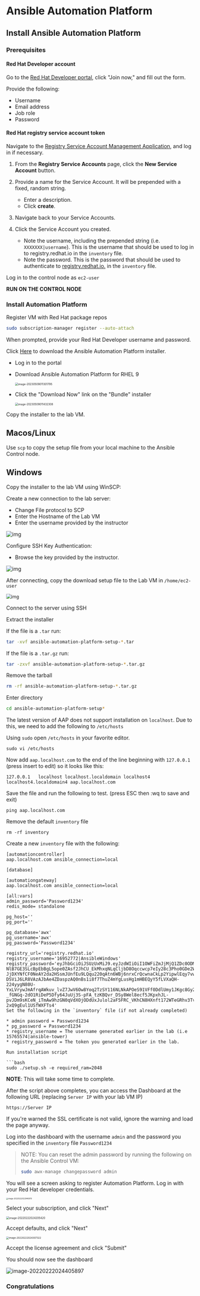 # Ansible Automation Platform

## Install Ansible Automation Platform

### Prerequisites

#### Red Hat Developer account

Go to the [Red Hat Developer portal](https://developers.redhat.com/about), click "Join now," and fill out the form. 

Provide the following: 

* Username 
* Email address 
* Job role 
* Password 



#### Red Hat registry service account token

Navigate to the [Registry Service Account Management Application](https://access.redhat.com/terms-based-registry/), and log in if necessary.

1. From the **Registry Service Accounts** page, click the **New Service Account** button.

2. Provide a name for the Service Account. It will be prepended with a fixed, random string.

   - Enter a description.
   - Click **create**.

3. Navigate back to your Service Accounts.

4. Click the Service Account you created.

   - Note the username, including the prepended string (i.e. `XXXXXXX|username`). This is the username that should be used to log in to registry.redhat.io in the `inventory` file.
   - Note the password. This is the password that should be used to authenticate to [registry.redhat.io.](https://registry.redhat.io) in the `inventory` file.

   

Log in to the control node as `ec2-user` 

**RUN ON THE CONTROL NODE**


### Install Automation Platform 

Register VM with Red Hat package repos

```bash
sudo subscription-manager register --auto-attach
```



When prompted, provide your Red Hat Developer username and password.

Click [Here](https://access.redhat.com/downloads/content/480) to download the Ansible Automation Platform installer. 

* Log in to the portal 

* Download Ansible Automation Platform for RHEL 9

  <img src="images/image-20230509011301795.png" alt="image-20230509011301795" style="zoom:50%;" />

* Click the "Download Now" link on the "Bundle" installer

  <img src="images/image-20230509011432308.png" alt="image-20230509011432308" style="zoom:50%;" />
  
  

Copy the installer to the lab VM. 

## Macos/Linux
Use `scp` to copy the setup file from your local machine to the Ansible Control node.



## Windows

Copy the installer to the lab VM using WinSCP:


Create a new connection to the lab server:

- Change File protocol to SCP
- Enter the Hostname of the Lab VM
- Enter the username provided by the instructor

![img](https://winscp-static-746341.c.cdn77.org/data/media/screenshots/login.png?v=6990)



Configure SSH Key Authentication:

* Browse the key provided by the instructor.

![img](https://winscp-static-746341.c.cdn77.org/data/media/screenshots/login_authentication.png?v=6990)



After connecting, copy the download setup file to the Lab VM in `/home/ec2-user`

<img src="https://winscp-static-746341.c.cdn77.org/data/media/screenshots/commander.png?v=6990" alt="img" style="zoom:85%;" />



Connect to the server using SSH



Extract the installer 

If the file is a ``.tar`` run:

```bash
tar -xvf ansible-automation-platform-setup-*.tar
```

If the file is a `.tar.gz` run:

```bash
tar -zxvf ansible-automation-platform-setup-*.tar.gz
```


Remove the tarball

```bash
rm -rf ansible-automation-platform-setup-*.tar.gz
```

Enter directory 

```bash
cd ansible-automation-platform-setup*
```



The latest version of AAP does not support installation on `localhost`. Due to this, we need to add the following to `/etc/hosts`

Using `sudo` open `/etc/hosts` in your favorite editor. 

```
sudo vi /etc/hosts
```



Now add `aap.localhost.com` to the end of the line beginning with `127.0.0.1` (press insert to edit) so it looks like this:

```
127.0.0.1   localhost localhost.localdomain localhost4 localhost4.localdomain4 aap.localhost.com
```

Save the file and run the following to test. (press ESC then :wq to save and exit)

```
ping aap.localhost.com
```



Remove the default `inventory` file
```
rm -rf inventory
```


Create a new `inventory` file with the following:
```
[automationcontroller]
aap.localhost.com ansible_connection=local

[database]

[automationgateway]
aap.localhost.com ansible_connection=local

[all:vars]
admin_password='Password1234'
redis_mode= standalone

pg_host=''
pg_port=''

pg_database='awx'
pg_username='awx'
pg_password='Password1234'

registry_url='registry.redhat.io'
registry_username='16952772|AnsibleWindows'
registry_password='eyJhbGciOiJSUzUxMiJ9.eyJzdWIiOiI1OWFiZmJjMjQ1ZDc0ODMzYjQ2ZjYzN2VlMzg2Njg3NCJ9.rhX7QzDHRMvawiRTtTD7HNlsWtJaxaixqADdhudYg9-NlB7GE3SLcBpEbBgL5ope0ZAsf2JhCU_EkMhxqNLqCljbD8Oqccwcp7eIy28c3Pho0GDe2WNWp59vKQMVntGYTtxoxR-JjDXYNfCF0NeAY2da2HSsmJUnfEu9LQqu220qAtn6WBj6nrxCrQcwnaCkLp2YipwlEqy7vwhvQjJDzJAqEzBKg_pimSmbpu0ImTHCz50oPF23I6-DSViJ6LR8VAzAJbAe4ZDaspzAQ0nBs1i8f7ThuZ4mYgLusHg1mHBEQyY5fLVXaQH-224yygN80U-YxLVrywJmAfrqAWkuv_lvZ7JwV6Ow8Yoq2TzSY116NLNkAPOeS91VFf0DdlUmy1JKgc8Gy2lrkjcVi9SQ878tiTKEJfl7eAu2Ru9eI5He3qeAZLwfIlEGX4lahTsttZvS5pFxSOz3vmg6Q2Yr6SZZnr1e03hlQZbTDH1LcbkDqziA4L__NE7VkhdtDaNV6mcz3EiIPyfPs9q-_fGNGq-2dO1RiDeP5Dfy64JuUj3S-pFA_tzKBQvr_DSy8Wel8ecf5JKpxhJL-pvJDm9sKCeN_iTmAw9hzGN0qVdXOjODdUxJulol2aF5FRC_VKhCN8HXnft172WTeGRhv3TvxPkZ-2xQ9gEul1USfWXFTs4'
Set the following in the `inventory` file (if not already completed) 

* admin password = Password1234   
* pg_password = Password1234   
* registry_username = The username generated earlier in the lab (i.e 15765574|ansible-tower)   
* registry_password = The token you generated earlier in the lab.   

Run installation script

```bash
sudo ./setup.sh -e required_ram=2048
```





**NOTE**: This will take some time to complete.



After the script above completes, you can access the Dashboard at the following URL (replacing `Server IP` with your lab VM IP)  

`https://Server IP`



If you're warned the SSL certificate is not valid, ignore the warning and load the page anyway. 



Log into the dashboard with the username `admin` and the password you specified in the `inventory` file `Password1234`



> NOTE: You can reset the admin password by running the following on the Ansible Control VM:
>
> ```bash
> sudo awx-manage changepassword admin
> ```



You will see a screen asking to register Automation Platform. Log in with your Red Hat developer credentials.

<img src="images/image-20220222022946979.png" alt="image-20220222022946979" style="zoom: 33%;" />



Select your subscription, and click "Next"

<img src="images/image-20220222024205420.png" alt="image-20220222024205420" style="zoom:50%;" />

Accept defaults, and click "Next"

<img src="images/image-20220222024307322.png" alt="image-20220222024307322" style="zoom:45%;" />

Accept the license agreement and click "Submit"



You should now see the dashboard 

![image-20220222024405897](images/image-20220222024405897.png)

### Congratulations

